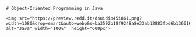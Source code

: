     # Object-Oriented Programming in Java

    <img src="https://preview.redd.it/dsuidip45i861.png?width=1080&crop=smart&auto=webp&s=ba3592b18f9248a8e33ab12883fbd6b136616074" alt="Java" width="100%"  height="600px"> 